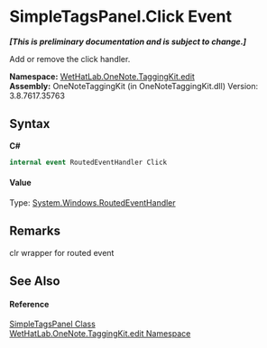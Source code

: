 # SimpleTagsPanel.Click Event
 _**\[This is preliminary documentation and is subject to change.\]**_

Add or remove the click handler.

**Namespace:**&nbsp;<a href="60ca3730-00cd-fce3-4009-523f3952fd9e.md">WetHatLab.OneNote.TaggingKit.edit</a><br />**Assembly:**&nbsp;OneNoteTaggingKit (in OneNoteTaggingKit.dll) Version: 3.8.7617.35763

## Syntax

**C#**<br />
``` C#
internal event RoutedEventHandler Click
```


#### Value
Type: <a href="http://msdn2.microsoft.com/en-us/library/ms589745" target="_blank">System.Windows.RoutedEventHandler</a>

## Remarks
clr wrapper for routed event

## See Also


#### Reference
<a href="fda3d2a1-60c2-36fd-f86d-570742885aca.md">SimpleTagsPanel Class</a><br /><a href="60ca3730-00cd-fce3-4009-523f3952fd9e.md">WetHatLab.OneNote.TaggingKit.edit Namespace</a><br />